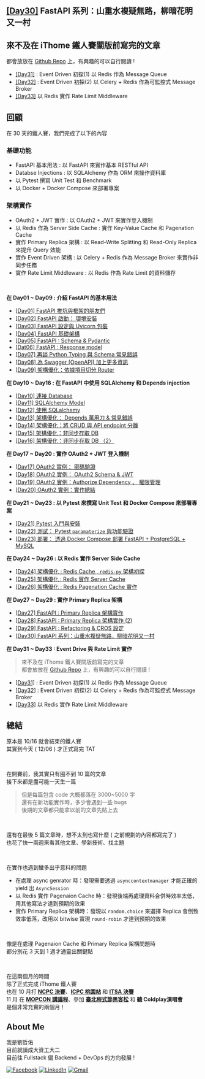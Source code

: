 ## [[Day30]](https://github.com/jason810496/iThome2023-FastAPI-Tutorial/tree/Day30) FastAPI 系列：山重水複疑無路，柳暗花明又一村


## 來不及在 iThome 鐵人賽關版前寫完的文章

都會放放在 [Github Repo](https://github.com/jason810496/iThome2023-FastAPI-Tutorial) 上，有興趣的可以自行閱讀 ! <br>
- [[Day31]](https://github.com/jason810496/iThome2023-FastAPI-Tutorial/tree/Day31) : Event Driven 初探(1) 以 Redis 作為 Message Queue
- [[Day32]](https://github.com/jason810496/iThome2023-FastAPI-Tutorial/tree/Day32) : Event Driven 初探(2) 以 Celery + Redis 作為可監控式 Message Broker
- [[Day33]](https://github.com/jason810496/iThome2023-FastAPI-Tutorial/tree/Day32) 以 Redis 實作 Rate Limit Middleware

## 回顧

在 30 天的鐵人賽，我們完成了以下的內容 <br>
### 基礎功能
- FastAPI 基本用法 : 以 FastAPI 來實作基本 RESTful API
- Databse Injections : 以 SQLAlchemy 作為 ORM 來操作資料庫
- 以 Pytest 撰寫 Unit Test 和 Benchmark
- 以 Docker + Docker Compose 來部署專案

### 架構實作
- OAuth2 + JWT 實作 : 以 OAuth2 + JWT 來實作登入機制
- 以 Redis 作為 Server Side Cache : 實作 Key-Value Cache 和 Pagenation Cache 
- 實作 Primary Replica 架構 : 以 Read-Write Splitting 和 Read-Only Replica 來提升 Query 效能
- 實作 Event Driven 架構 : 以 Celery + Redis 作為 Message Broker 來實作非同步任務
- 實作 Rate Limit Middleware : 以 Redis 作為 Rate Limit 的資料儲存

<br>

**在 Day01 ~ Day09 : 介紹 FastAPI 的基本用法** <br>
- [[Day01]  FastAPI 推坑與框架的朋友們](https://ithelp.ithome.com.tw/articles/10320028)
- [[Day02] FastAPI 啟動： 環境安裝](https://ithelp.ithome.com.tw/articles/10320376)
- [[Day03] FastAPI 設定與 Uvicorn 包裝](https://ithelp.ithome.com.tw/articles/10320570)
- [[Day04] FastAPI 基礎架構](https://ithelp.ithome.com.tw/articles/10322582)
- [[Day05] FastAPI : Schema & Pydantic](https://ithelp.ithome.com.tw/articles/10322585)
- [[Dat06] FastAPI : Response model](https://ithelp.ithome.com.tw/articles/10324121)
- [[Day07] 再談 Python Typing 與 Schema 常見錯誤](https://ithelp.ithome.com.tw/articles/10324964)
- [[Day08] 為 Swagger (OpenAPI) 加上更多資訊](https://ithelp.ithome.com.tw/articles/10325684)
- [[Day09]  架構優化：依據項目切分 Router](https://ithelp.ithome.com.tw/articles/10326343)

**在 Day10 ~ Day16 : 在 FastAPI 中使用 SQLAlchemy 和 Depends injection** <br>
- [[Day10] 連接 Database](https://ithelp.ithome.com.tw/articles/10326759)
- [[Day11] SQLAlchemy Model](https://ithelp.ithome.com.tw/articles/10328525)
- [[Day12] 使用 SQLalchemy](https://ithelp.ithome.com.tw/articles/10329028)
- [[Day13] 架構優化： Depends 萬用刀 & 常見錯誤](https://ithelp.ithome.com.tw/articles/10329960)
- [[Day14] 架構優化：將 CRUD 與 API endpoint 分離](https://ithelp.ithome.com.tw/articles/10331002)
- [[Day15] 架構優化：非同步存取 DB](https://ithelp.ithome.com.tw/articles/10331531)
- [[Day16] 架構優化：非同步存取 DB （2）](https://ithelp.ithome.com.tw/articles/10332377)

**在 Day17 ~ Day20 : 實作 OAuth2 + JWT 登入機制** <br>
- [[Day17] OAuth2 實例： 密碼驗證](https://ithelp.ithome.com.tw/articles/10333002)
- [[Day18] OAuth2 實例： OAuth2 Schema & JWT](https://ithelp.ithome.com.tw/articles/10333835)
- [[Day19] OAuth2 實例：Authorize Dependency 、 權限管理](https://ithelp.ithome.com.tw/articles/10333926)
- [[Day20] OAuth2 實例：實作總結](https://ithelp.ithome.com.tw/articles/10335041)

**在 Day21 ~ Day23 : 以 Pytest 來撰寫 Unit Test 和 Docker Compose 來部署專案** <br>
- [[Day21] Pytest 入門與安裝](https://ithelp.ithome.com.tw/articles/10335690)
- [[Day22] 測試： Pytest `paramaterize` 與功能驗證](https://ithelp.ithome.com.tw/articles/10336272)
- [[Day23] 部署： 透過 Docker Compose 部署 FastAPI + PostgreSQL + MySQL](https://ithelp.ithome.com.tw/articles/10336829)

**在 Day24 ~ Day26 : 以 Redis 實作 Server Side Cache** <br>
- [[Day24] 架構優化 : Redis Cache , `redis-py` 架構初探](https://ithelp.ithome.com.tw/articles/10337357)
- [[Day25] 架構優化 : Redis 實作 Server Cache](https://ithelp.ithome.com.tw/articles/10337853)
- [[Day26] 架構優化 : Redis Pagenation Cache 實作](https://ithelp.ithome.com.tw/articles/10338413)

**在 Day27 ~ Day29 : 實作 Primary Replica 架構** <br>
- [[Day27]  FastAPI : Primary Replica 架構實作](https://ithelp.ithome.com.tw/articles/10338649)
- [[Day28] FastAPI : Primary Replica 架構實作 (2)](https://ithelp.ithome.com.tw/articles/10339203)
- [[Day29] FastAPI : Refactoring & CROS 設定](https://ithelp.ithome.com.tw/articles/10339634)
- [[Day30] FastAPI 系列：山重水複疑無路，柳暗花明又一村](https://ithelp.ithome.com.tw/articles/10340054)

**在 Day31 ~ Day33 : Event Drive 與 Rate Limit 實作** <br>
> 來不及在 iThome 鐵人賽關版前寫完的文章 <br>
> 都會放放在 [Github Repo](https://github.com/jason810496/iThome2023-FastAPI-Tutorial) 上，有興趣的可以自行閱讀 ! <br>
- [[Day31]](https://github.com/jason810496/iThome2023-FastAPI-Tutorial/tree/Day31) : Event Driven 初探(1) 以 Redis 作為 Message Queue
- [[Day32]](https://github.com/jason810496/iThome2023-FastAPI-Tutorial/tree/Day32) : Event Driven 初探(2) 以 Celery + Redis 作為可監控式 Message Broker
- [[Day33]](https://github.com/jason810496/iThome2023-FastAPI-Tutorial/tree/Day33) 以 Redis 實作 Rate Limit Middleware


## 總結 

原本是 10/16 就會結束的鐵人賽 <br>
其實到今天 ( 12/06 ) 才正式寫完 TAT <br>

<br>

在開賽前，我其實只有囤不到 10 篇的文章 <br>
接下來都是盡可能一天生一篇 <br>
> 但是每篇包含 code 大概都落在 3000~5000 字 <br>
> 還有在新功能實作時，多少會遇到一些 bugs <br>
> 後期的文章都只能拿以前的文章先貼上去 <br>

<br>

還有在最後 5 篇文章時，想不太到也寫什麼 ( 之前規劃的內容都寫完了 ) <br>
也花了快一兩週來看其他文章、學新技術、找主題 <br>

<br>

在實作也遇到蠻多出乎意料的問題 <br>
- 在處理 async genrator 時：發現需要透過 `asynccontextmanager` 才能正確的 yield 出 `AsyncSession`
- 以 Redis 實作 Pagenaion Cache 時：發現後端再處理資料合併時效率太低，用其他寫法才達到預期的效果
- 實作 Primary Replica 架構時：發現以 `random.choice` 來選擇 Replica 會倒致效率低落，改用以 bitwise 實現 `round-robin` 才達到預期的效果

<br>

像是在處理 Pagenaion Cache 和 Primary Replica 架構問題時 <br>
都分別花 3 天到 1 週才通靈出關鍵點 <br>


<br>

在這兩個月的時間 <br>
除了正式完成 iThome 鐵人賽 <br>
也在 10 月打 [**NCPC 決賽**](https://ncpc.ntnu.edu.tw/)、[**ICPC 桃園站**](https://icpc.global/regionals/finder/Taipei) 和 [**ITSA 決賽**](https://www.itsa.org.tw/itsacontest/2023/register/index.php) <br>
11 月 在 [**MOPCON 講議程**](https://mopcon.org/2023/schedule/)、參加 [**臺北程式節黑客松**](https://codefest.taipei/) 和 **聽 Coldplay演唱會** <br>
是個非常充實的兩個月！<br>


## About Me

我是劉哲佑 <br>
目前就讀成大資工大二 <br>
目前往 Fullstack 偏 Backend + DevOps 的方向發展 ! <br>


[![Facebook](https://img.shields.io/static/v1?style=for-the-badge&message=Facebook&color=1877F2&logo=Facebook&logoColor=FFFFFF&label=)](https://www.facebook.com/JasonBigCow)
[![LinkedIn](https://img.shields.io/static/v1?style=for-the-badge&message=LinkedIn&color=0A66C2&logo=LinkedIn&logoColor=FFFFFF&label=)](https://www.linkedin.com/in/zhe-you-liu/)
[![Gmail](https://img.shields.io/static/v1?style=for-the-badge&message=Gmail&color=EA4335&logo=Gmail&logoColor=FFFFFF&label=)](mailto:f74116720@gs.ncku.edu.tw)